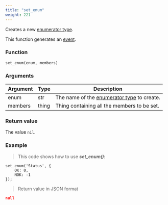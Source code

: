 ```yaml
---
title: "set_enum"
weight: 221
---
```


Creates a new [enumerator type](../../data-types/enum).

This function generates an [event](../../overview/events).

### Function

`set_enum(enum, members)`

### Arguments

Argument | Type | Description
-------- | ---- | -----------
enum | str | The name of the [enumerator type](../../data-types/enum) to create.
members | thing | Thing containing all the members to be set.

### Return value

The value `nil`.

### Example

> This code shows how to use ***set_enum()***:

```thingsdb,json_response
set_enum('Status', {
    OK: 0,
    NOK: -1
});
```

> Return value in JSON format

```json
null
```
